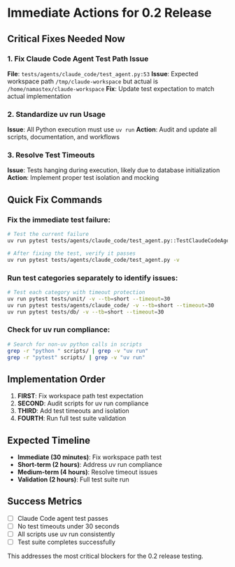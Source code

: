 # Immediate Actions for 0.2 Release

## Critical Fixes Needed Now

### 1. Fix Claude Code Agent Test Path Issue
**File**: `tests/agents/claude_code/test_agent.py:53`
**Issue**: Expected workspace path `/tmp/claude-workspace` but actual is `/home/namastex/claude-workspace`
**Fix**: Update test expectation to match actual implementation

### 2. Standardize uv run Usage  
**Issue**: All Python execution must use `uv run`
**Action**: Audit and update all scripts, documentation, and workflows

### 3. Resolve Test Timeouts
**Issue**: Tests hanging during execution, likely due to database initialization
**Action**: Implement proper test isolation and mocking

## Quick Fix Commands

### Fix the immediate test failure:
```bash
# Test the current failure
uv run pytest tests/agents/claude_code/test_agent.py::TestClaudeCodeAgentInitialization::test_agent_initialization -v

# After fixing the test, verify it passes
uv run pytest tests/agents/claude_code/test_agent.py -v
```

### Run test categories separately to identify issues:
```bash
# Test each category with timeout protection
uv run pytest tests/unit/ -v --tb=short --timeout=30
uv run pytest tests/agents/claude_code/ -v --tb=short --timeout=30  
uv run pytest tests/db/ -v --tb=short --timeout=30
```

### Check for uv run compliance:
```bash
# Search for non-uv python calls in scripts
grep -r "python " scripts/ | grep -v "uv run"
grep -r "pytest" scripts/ | grep -v "uv run"
```

## Implementation Order

1. **FIRST**: Fix workspace path test expectation
2. **SECOND**: Audit scripts for uv run compliance  
3. **THIRD**: Add test timeouts and isolation
4. **FOURTH**: Run full test suite validation

## Expected Timeline

- **Immediate (30 minutes)**: Fix workspace path test
- **Short-term (2 hours)**: Address uv run compliance
- **Medium-term (4 hours)**: Resolve timeout issues
- **Validation (2 hours)**: Full test suite run

## Success Metrics

- [ ] Claude Code agent test passes
- [ ] No test timeouts under 30 seconds
- [ ] All scripts use uv run consistently
- [ ] Test suite completes successfully

This addresses the most critical blockers for the 0.2 release testing.